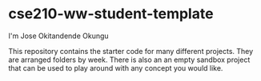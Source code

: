 # cse210-ww-student-template
I'm Jose Okitandende Okungu 

This repository contains the starter code for many different projects. They are arranged folders by week. There is also an an empty sandbox project that can be used to play around with any concept you would like.
